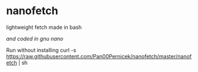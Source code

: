 # nanofetch
lightweight fetch made in bash

*and coded in gnu nano*

Run without installing
curl -s https://raw.githubusercontent.com/Pan00Pernicek/nanofetch/master/nanofetch | sh

